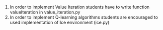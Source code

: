 1. In order to implement Value Iteration students have to write function valueIteration in value_iteration.py
2. In order to implement Q-learning algorithms students are encouraged to used implementation of Ice environment (ice.py)
